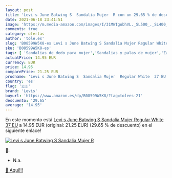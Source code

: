```yaml
---
layout: post
title: 'Levi s June Batwing S  Sandalia Mujer  R con un 29.65 % de descuento'
date: 2021-06-18 23:41:51
image: 'https://m.media-amazon.com/images/I/31MWIgobhVL._SL500_._SL400_.jpg'
comments: true
category: ofertas
author: 'tole.es'
slug: 'B08599W5K8-es Levi s June Batwing S Sandalia Mujer Regular White 37 EU'
sku: 'B08599W5K8-es'
tags: [ 'Sandalias de dedo para mujer','Sandalias y palas de mujer','Zapatos','Zapatos para mujer','Zapatos y complementos','levis','sandalia', ]
actualPrice: 14.95 EUR
currency: EUR
price: 14.95
comparePrice: 21.25 EUR
prodname: 'Levi s June Batwing S  Sandalia Mujer  Regular White  37 EU'
country: 'es'
flag: '🇪🇸'
brand: 'Levis'
buyurl: 'https://www.amazon.es/dp/B08599W5K8/?tag=tolees-21'
descuento: '29.65'
average: '14.95'
---
```


En este momento está [Levi s June Batwing S  Sandalia Mujer  Regular White  37 EU](https://www.amazon.es/dp/B08599W5K8/?tag=tolees-21) a 14.95 EUR (original: 21.25 EUR) (29.65 %  de descuento) en el siguiente enlace!

[![Levi s June Batwing S  Sandalia Mujer  R](https://m.media-amazon.com/images/I/31MWIgobhVL._SL500_._SL400_.jpg)](https://www.amazon.es/dp/B08599W5K8/?tag=tolees-21)

🔎:

- N.a.

[🛒 Aquí!!!](https://www.amazon.es/dp/B08599W5K8/?tag=tolees-21)
